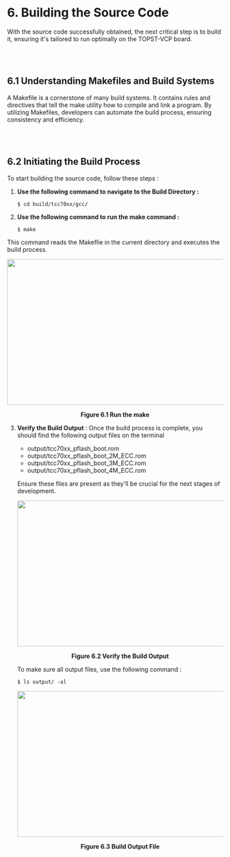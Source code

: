 #  6. Building the Source Code

With the source code successfully obtained, the next critical step is to build it, ensuring it's tailored to run optimally on the TOPST-VCP board.

<br/><br/>

## 6.1 Understanding Makefiles and Build Systems

A Makefile is a cornerstone of many build systems. It contains rules and directives that tell the make utility how to compile and link a program. By utilizing Makefiles, developers can automate the build process, ensuring consistency and efficiency.

<br/><br/>

## 6.2 Initiating the Build Process

To start building the source code, follow these steps :

1. **Use the following command to navigate to the Build Directory :**

    ```
    $ cd build/tcc70xx/gcc/
    ```

2. **Use the following command to run the make command :**

    ```
    $ make
    ```

This command reads the Makeflie in the current directory and executes the build process.

<p align="center">
    <img src="https://github.com/Topst-Dev/Documentation/assets/144076415/84b9a259-e6e7-4463-bc98-47ad15e0d04b" width="750" height="340">
</p>
<p align="center"><strong>Figure 6.1 Run the make</strong></p>

3. **Verify the Build Output** : Once the build process is complete, you should find the following output files on the terminal
    - output/tcc70xx_pflash_boot.rom
    - output/tcc70xx_pflash_boot_2M_ECC.rom
    - output/tcc70xx_pflash_boot_3M_ECC.rom
    - output/tcc70xx_pflash_boot_4M_ECC.rom

    Ensure these files are present as they'll be crucial for the next stages of development.
    <p align="center">
        <img src="https://github.com/Topst-Dev/Documentation/assets/144076415/08838777-78c1-455c-822e-06f90d5e00bf" width="750" height="340">
    </p>
    <p align="center"><strong>Figure 6.2 Verify the Build Output</strong></p>
    To make sure all output files, use the following command :   
    
    ```
    $ ls output/ -al
    ```

    <p align="center">
        <img src="https://github.com/Topst-Dev/Documentation/assets/144076415/b82ae0af-fef7-411e-b0a1-f62ae01108b9" width="750" height="340">
    </p>
    <p align="center"><strong>Figure 6.3 Build Output File</strong></p>
